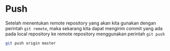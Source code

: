 # Push

Setelah menentukan remote repository yang akan kita gunakan dengan perintah `git remote`, maka sekarang kita dapat mengirim commit yang ada pada local repository ke remote repository menggunakan perintah `git push`

```bash
git push origin master
```